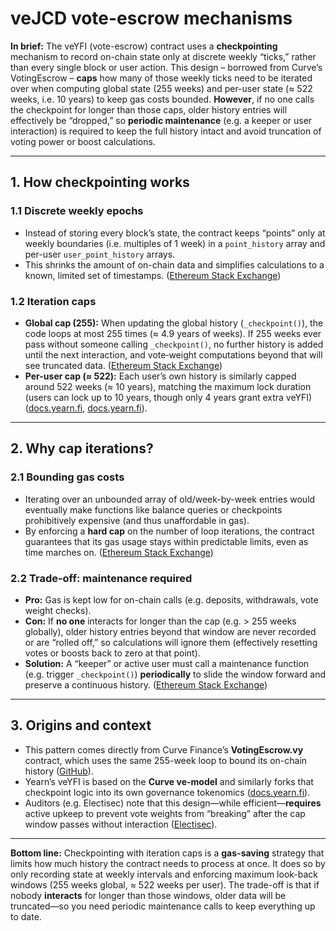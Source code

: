 # veJCD vote-escrow mechanisms
**In brief:** The veYFI (vote-escrow) contract uses a **checkpointing** mechanism to record on-chain state only at discrete weekly “ticks,” rather than every single block or user action.  This design – borrowed from Curve’s VotingEscrow – **caps** how many of those weekly ticks need to be iterated over when computing global state (255 weeks) and per-user state (≈ 522 weeks, i.e. 10 years) to keep gas costs bounded.  **However**, if no one calls the checkpoint for longer than those caps, older history entries will effectively be “dropped,” so **periodic maintenance** (e.g. a keeper or user interaction) is required to keep the full history intact and avoid truncation of voting power or boost calculations.

---

## 1. How checkpointing works

### 1.1 Discrete weekly epochs

* Instead of storing every block’s state, the contract keeps “points” only at weekly boundaries (i.e. multiples of 1 week) in a `point_history` array and per-user `user_point_history` arrays.
* This shrinks the amount of on-chain data and simplifies calculations to a known, limited set of timestamps. ([Ethereum Stack Exchange][1])

### 1.2 Iteration caps

* **Global cap (255):** When updating the global history (`_checkpoint()`), the code loops at most 255 times (≈ 4.9 years of weeks).  If 255 weeks ever pass without someone calling `_checkpoint()`, no further history is added until the next interaction, and vote‐weight computations beyond that will see truncated data. ([Ethereum Stack Exchange][1])
* **Per-user cap (≈ 522):** Each user’s own history is similarly capped around 522 weeks (≈ 10 years), matching the maximum lock duration (users can lock up to 10 years, though only 4 years grant extra veYFI) ([docs.yearn.fi][2], [docs.yearn.fi][3]).

---

## 2. Why cap iterations?

### 2.1 Bounding gas costs

* Iterating over an unbounded array of old/week-by-week entries would eventually make functions like balance queries or checkpoints prohibitively expensive (and thus unaffordable in gas).
* By enforcing a **hard cap** on the number of loop iterations, the contract guarantees that its gas usage stays within predictable limits, even as time marches on. ([Ethereum Stack Exchange][1])

### 2.2 Trade-off: maintenance required

* **Pro:** Gas is kept low for on-chain calls (e.g. deposits, withdrawals, vote weight checks).
* **Con:** If **no one** interacts for longer than the cap (e.g. > 255 weeks globally), older history entries beyond that window are never recorded or are “rolled off,” so calculations will ignore them (effectively resetting votes or boosts back to zero at that point).
* **Solution:** A “keeper” or active user must call a maintenance function (e.g. trigger `_checkpoint()`) **periodically** to slide the window forward and preserve a continuous history. ([Ethereum Stack Exchange][1])

---

## 3. Origins and context

* This pattern comes directly from Curve Finance’s **VotingEscrow\.vy** contract, which uses the same 255-week loop to bound its on-chain history ([GitHub][4]).
* Yearn’s veYFI is based on the **Curve ve-model** and similarly forks that checkpoint logic into its own governance tokenomics ([docs.yearn.fi][3]).
* Auditors (e.g. Electisec) note that this design—while efficient—**requires** active upkeep to prevent vote weights from “breaking” after the cap window passes without interaction ([Electisec][5]).

---

**Bottom line:**
Checkpointing with iteration caps is a **gas-saving** strategy that limits how much history the contract needs to process at once.  It does so by only recording state at weekly intervals and enforcing maximum look-back windows (255 weeks global, ≈ 522 weeks per user).  The trade-off is that if nobody **interacts** for longer than those windows, older data will be truncated—so you need periodic maintenance calls to keep everything up to date.

[1]: https://ethereum.stackexchange.com/questions/143388/what-happens-on-curves-votingescrow-contract-after-5-years?utm_source=chatgpt.com "What happens on curves VotingEscrow contract after 5 years?"
[2]: https://docs.yearn.fi/contributing/governance/veyfi "Specification | Yearn Docs"
[3]: https://docs.yearn.fi/contributing/governance/veYFI-intro?utm_source=chatgpt.com "veYFI Overview - Yearn Docs"
[4]: https://github.com/curvefi/curve-dao-contracts/blob/master/contracts/VotingEscrow.vy?utm_source=chatgpt.com "curve-dao-contracts/contracts/VotingEscrow.vy at master - GitHub"
[5]: https://reports.electisec.com/reports/04-2022-veYFI?utm_source=chatgpt.com "Electisec veYFI Review"
